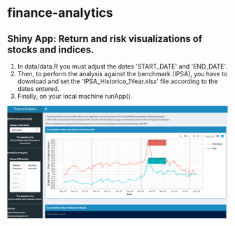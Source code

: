 # finance-analytics

## Shiny App: Return and risk visualizations of stocks and indices.

1. In data/data.R you must adjust the dates 'START_DATE' and 'END_DATE'.
2. Then, to perform the analysis against the benchmark (IPSA), you have to download and set the 'IPSA_Historico_1Year.xlsx' file according to the dates entered.
3. Finally, on your local machine runApp().


![alt text](https://github.com/felipeolmedoar/finance-analytics/blob/master/shinyApp.png?raw=true "Dashboard")

